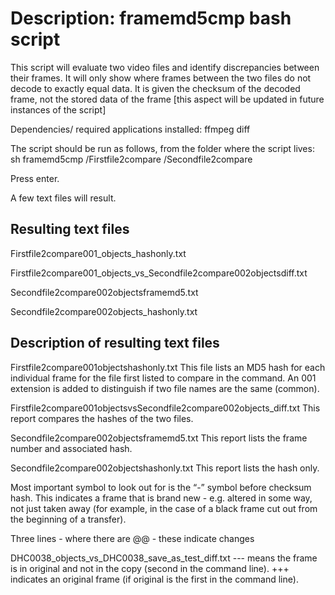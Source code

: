 Description: framemd5cmp bash script
========================

This script will evaluate two video files and identify discrepancies between their frames. It will only show where frames between the two files do not decode to exactly equal data. It is given the checksum of the decoded frame, not the stored data of the frame [this aspect will be updated in future instances of the script]

Dependencies/ required applications installed: ffmpeg diff

The script should be run as follows, from the folder where the script lives: sh framemd5cmp /Firstfile2compare /Secondfile2compare

Press enter.

A few text files will result.

Resulting text files
-------------------------

Firstfile2compare001_objects_hashonly.txt 

Firstfile2compare001_objects_vs_Secondfile2compare002objectsdiff.txt 

Secondfile2compare002objectsframemd5.txt 

Secondfile2compare002objects_hashonly.txt

Description of resulting text files
--------------------------

Firstfile2compare001objectshashonly.txt This file lists an MD5 hash for each individual frame for the file first listed to compare in the command. An 001 extension is added to distinguish if two file names are the same (common).

Firstfile2compare001objectsvsSecondfile2compare002objects_diff.txt This report compares the hashes of the two files.

Secondfile2compare002objectsframemd5.txt This report lists the frame number and associated hash.

Secondfile2compare002objectshashonly.txt This report lists the hash only.

Most important symbol to look out for is the “-” symbol before checksum hash. This indicates a frame that is brand new - e.g. altered in some way, not just taken away (for example, in the case of a black frame cut out from the beginning of a transfer).

Three lines - where there are @@ - these indicate changes 

DHC0038_objects_vs_DHC0038_save_as_test_diff.txt
--- means the frame is in original and not in the copy (second in the command line).
+++ indicates an original frame (if original is the first in the command line).

